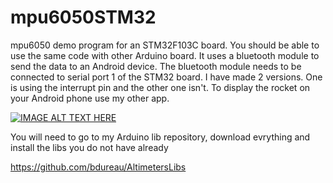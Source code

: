 # mpu6050STM32
mpu6050 demo program for an STM32F103C board. You should be able to use the same code with other Arduino board. It uses a bluetooth module to send the data to an Android device. The bluetooth module needs to be connected to serial port 1 of the STM32 board.
I have made 2 versions. One is using the interrupt pin and the other one isn't.
To display the rocket on your Android phone use my other app.

[![IMAGE ALT TEXT HERE](https://img.youtube.com/vi/qz4jsMyJYC4/0.jpg)](https://www.youtube.com/watch?v=qz4jsMyJYC4)

You will need to go to my Arduino lib repository, download evrything and install the libs you do not have already

https://github.com/bdureau/AltimetersLibs
